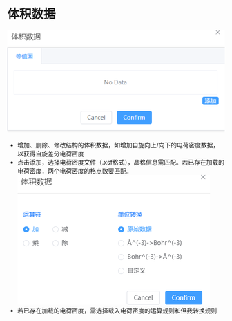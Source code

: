 # 体积数据
![qstudio_manual_settings_volumedata](.././nested/qstudio_manual_settings_volumedata.png)
- 增加、删除、修改结构的体积数据，如增加自旋向上/向下的电荷密度数据，以获得自旋差分电荷密度
- 点击添加，选择电荷密度文件（.xsf格式），晶格信息需匹配。若已存在加载的电荷密度，两个电荷密度的格点数要匹配。
![qstudio_manual_settings_volumedata2](.././nested/qstudio_manual_settings_volumedata2.png)
- 若已存在加载的电荷密度，需选择载入电荷密度的运算规则和但我转换规则
